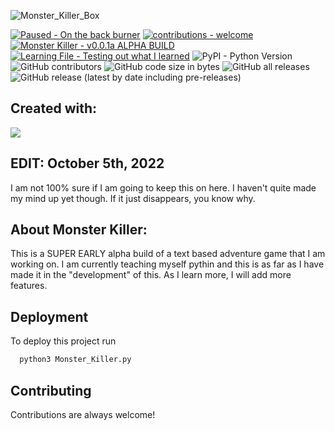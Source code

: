 ![Monster_Killer_Box](https://user-images.githubusercontent.com/113222022/189575173-cce613b2-48a9-4dda-9d3b-af7f08cdbcf3.png)

[![Paused - On the back burner](https://img.shields.io/badge/Paused-On_the_back_burner-ff0000)](https://)  [![contributions - welcome](https://img.shields.io/badge/contributions-welcome-blue)](/CONTRIBUTING.md "Go to contributions doc")  [![Monster Killer - v0.0.1a ALPHA BUILD](https://img.shields.io/badge/Monster_Killer-v0.0.1a_ALPHA_BUILD-2ea44f)](https://) [![Learning File - Testing out what I learned](https://img.shields.io/badge/Learning_File-Testing_out_what_I_learned-2ea44f)](https://) ![PyPI - Python Version](https://img.shields.io/pypi/pyversions/3)  ![GitHub contributors](https://img.shields.io/github/contributors/kurtissfrost/Monster-Killer)  ![GitHub code size in bytes](https://img.shields.io/github/languages/code-size/kurtissfrost/Monster-Killer) ![GitHub all releases](https://img.shields.io/github/downloads/kurtissfrost/Monster-Killer/total)  ![GitHub release (latest by date including pre-releases)](https://img.shields.io/github/v/release/kurtissfrost/MOnster-Killer?include_prereleases)



## Created with:
<img src="https://img.shields.io/badge/Python-3670A0?style=for-the-badge&logo=python&logoColor=ffdd54">


## EDIT: October 5th, 2022
I am not 100% sure if I am going to keep this on here. I haven't quite made my mind up yet though. If it just disappears, you know why.

## About Monster Killer:

This is a SUPER EARLY alpha build of a text based adventure game that I am working on. I am currently teaching myself pythin and this is as far as I have made it in the "development" of this. As I learn more, I will add more features.

## Deployment <br />

To deploy this project run

```bash
  python3 Monster_Killer.py
```

## Contributing

Contributions are always welcome!
